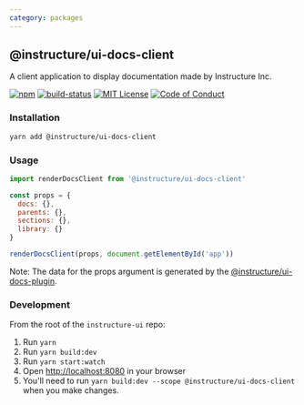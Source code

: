 ```yaml
---
category: packages
---
```


## @instructure/ui-docs-client

A client application to display documentation made by Instructure Inc.

[![npm][npm]][npm-url]
[![build-status][build-status]][build-status-url]
[![MIT License][license-badge]][LICENSE]
[![Code of Conduct][coc-badge]][coc]

### Installation

```sh
yarn add @instructure/ui-docs-client
```

### Usage

```js
import renderDocsClient from '@instructure/ui-docs-client'

const props = {
  docs: {},
  parents: {},
  sections: {},
  library: {}
}

renderDocsClient(props, document.getElementById('app'))
```

Note: The data for the props argument is generated by the [@instructure/ui-docs-plugin](#ui-docs-plugin).

### Development

From the root of the `instructure-ui` repo:

1. Run `yarn`
1. Run `yarn build:dev`
1. Run `yarn start:watch`
1. Open [http://localhost:8080](http://localhost:8080) in your browser
1. You'll need to run `yarn build:dev --scope @instructure/ui-docs-client` when you make changes.

[npm]: https://img.shields.io/npm/v/@instructure/ui-docs-client.svg
[npm-url]: https://npmjs.com/package/@instructure/ui-docs-client

[build-status]: https://travis-ci.org/instructure/instructure-ui.svg?branch=master
[build-status-url]: https://travis-ci.org/instructure/instructure-ui "Travis CI"

[license-badge]: https://img.shields.io/npm/l/instructure-ui.svg?style=flat-square
[license]: https://github.com/instructure/instructure-ui/blob/master/LICENSE

[coc-badge]: https://img.shields.io/badge/code%20of-conduct-ff69b4.svg?style=flat-square
[coc]: https://github.com/instructure/instructure-ui/blob/master/CODE_OF_CONDUCT.md
